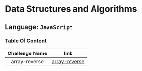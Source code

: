 # Data Structures and Algorithms

## Language: `JavaScript`

### Table Of Content

| Challenge Name |       link        |
| :------------: | :---------------: |
| array-reverse  | [array-reverse]() |
